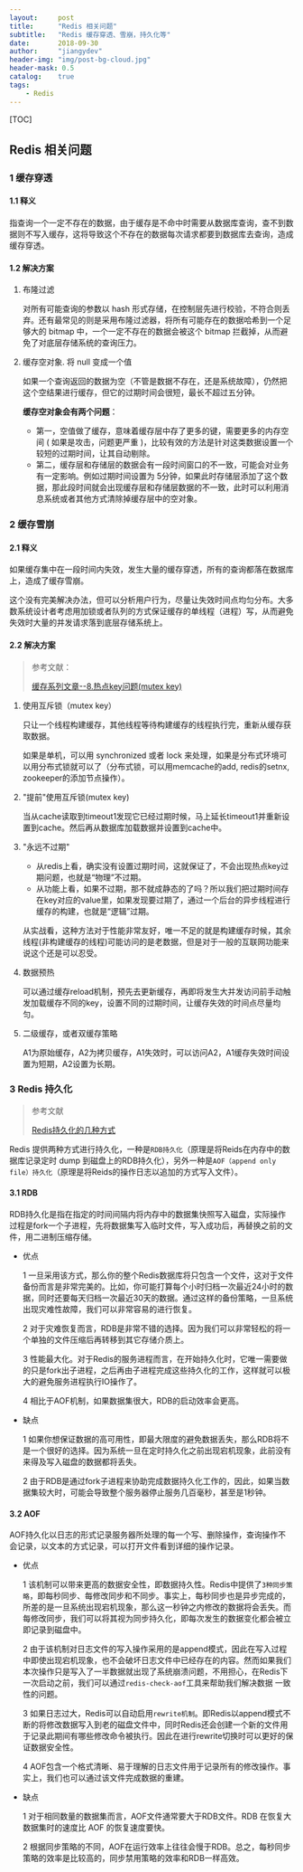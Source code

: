 ```yaml
---
layout:     post
title:      "Redis 相关问题"
subtitle:   "Redis 缓存穿透、雪崩，持久化等"
date:       2018-09-30
author:     "jiangydev"
header-img: "img/post-bg-cloud.jpg"
header-mask: 0.5
catalog:    true
tags:
    - Redis
---
```


[TOC]

## Redis 相关问题

### 1 缓存穿透

#### 1.1 释义

指查询一个一定不存在的数据，由于缓存是不命中时需要从数据库查询，查不到数据则不写入缓存，这将导致这个不存在的数据每次请求都要到数据库去查询，造成缓存穿透。 

#### 1.2 解决方案

1. 布隆过滤

   对所有可能查询的参数以 hash 形式存储，在控制层先进行校验，不符合则丢弃。还有最常见的则是采用布隆过滤器，将所有可能存在的数据哈希到一个足够大的 bitmap 中，一个一定不存在的数据会被这个 bitmap 拦截掉，从而避免了对底层存储系统的查询压力。 

2. 缓存空对象. 将 null 变成一个值

   如果一个查询返回的数据为空（不管是数据不存在，还是系统故障），仍然把这个空结果进行缓存，但它的过期时间会很短，最长不超过五分钟。

   **缓存空对象会有两个问题**：

   - 第一，空值做了缓存，意味着缓存层中存了更多的键，需要更多的内存空间 (  如果是攻击，问题更严重 )，比较有效的方法是针对这类数据设置一个较短的过期时间，让其自动剔除。
   - 第二，缓存层和存储层的数据会有一段时间窗口的不一致，可能会对业务有一定影响。例如过期时间设置为 5分钟，如果此时存储层添加了这个数据，那此段时间就会出现缓存层和存储层数据的不一致，此时可以利用消息系统或者其他方式清除掉缓存层中的空对象。



### 2 缓存雪崩

#### 2.1 释义

如果缓存集中在一段时间内失效，发生大量的缓存穿透，所有的查询都落在数据库上，造成了缓存雪崩。

这个没有完美解决办法，但可以分析用户行为，尽量让失效时间点均匀分布。大多数系统设计者考虑用加锁或者队列的方式保证缓存的单线程（进程）写，从而避免失效时大量的并发请求落到底层存储系统上。

#### 2.2 解决方案

> 参考文献：
>
> [缓存系列文章--8.热点key问题(mutex key)](http://carlosfu.iteye.com/blog/2269687)

1. 使用互斥锁（mutex key）

   只让一个线程构建缓存，其他线程等待构建缓存的线程执行完，重新从缓存获取数据。

   如果是单机，可以用 synchronized 或者 lock 来处理，如果是分布式环境可以用分布式锁就可以了（分布式锁，可以用memcache的add, redis的setnx, zookeeper的添加节点操作）。 

2. "提前"使用互斥锁(mutex key) 

   当从cache读取到timeout1发现它已经过期时候，马上延长timeout1并重新设置到cache。然后再从数据库加载数据并设置到cache中。 

3. "永远不过期" 

   - 从redis上看，确实没有设置过期时间，这就保证了，不会出现热点key过期问题，也就是“物理”不过期。
   - 从功能上看，如果不过期，那不就成静态的了吗？所以我们把过期时间存在key对应的value里，如果发现要过期了，通过一个后台的异步线程进行缓存的构建，也就是“逻辑”过期。

   从实战看，这种方法对于性能非常友好，唯一不足的就是构建缓存时候，其余线程(非构建缓存的线程)可能访问的是老数据，但是对于一般的互联网功能来说这个还是可以忍受。 

4. 数据预热

   可以通过缓存reload机制，预先去更新缓存，再即将发生大并发访问前手动触发加载缓存不同的key，设置不同的过期时间，让缓存失效的时间点尽量均匀。

5. 二级缓存，或者双缓存策略

   A1为原始缓存，A2为拷贝缓存，A1失效时，可以访问A2，A1缓存失效时间设置为短期，A2设置为长期。



### 3 Redis 持久化

> 参考文献
>
> [Redis持久化的几种方式](http://www.cnblogs.com/chenliangcl/p/7240350.html)

Redis 提供两种方式进行持久化，一种是`RDB持久化`（原理是将Reids在内存中的数据库记录定时 dump 到磁盘上的RDB持久化），另外一种是`AOF（append only file）持久化`（原理是将Reids的操作日志以追加的方式写入文件）。 

#### 3.1 RDB

RDB持久化是指在指定的时间间隔内将内存中的数据集快照写入磁盘，实际操作过程是fork一个子进程，先将数据集写入临时文件，写入成功后，再替换之前的文件，用二进制压缩存储。 

- 优点

  1 一旦采用该方式，那么你的整个Redis数据库将只包含一个文件，这对于文件备份而言是非常完美的。比如，你可能打算每个小时归档一次最近24小时的数 据，同时还要每天归档一次最近30天的数据。通过这样的备份策略，一旦系统出现灾难性故障，我们可以非常容易的进行恢复。

  2 对于灾难恢复而言，RDB是非常不错的选择。因为我们可以非常轻松的将一个单独的文件压缩后再转移到其它存储介质上。

  3 性能最大化。对于Redis的服务进程而言，在开始持久化时，它唯一需要做的只是fork出子进程，之后再由子进程完成这些持久化的工作，这样就可以极大的避免服务进程执行IO操作了。

  4 相比于AOF机制，如果数据集很大，RDB的启动效率会更高。



- 缺点

  1 如果你想保证数据的高可用性，即最大限度的避免数据丢失，那么RDB将不是一个很好的选择。因为系统一旦在定时持久化之前出现宕机现象，此前没有来得及写入磁盘的数据都将丢失。

  2 由于RDB是通过fork子进程来协助完成数据持久化工作的，因此，如果当数据集较大时，可能会导致整个服务器停止服务几百毫秒，甚至是1秒钟。



#### 3.2 AOF

AOF持久化以日志的形式记录服务器所处理的每一个写、删除操作，查询操作不会记录，以文本的方式记录，可以打开文件看到详细的操作记录。

- 优点

  1 该机制可以带来更高的数据安全性，即数据持久性。Redis中提供了`3种同步策略`，即每秒同步、每修改同步和不同步。事实上，每秒同步也是异步完成的，所差的是一旦系统出现宕机现象，那么这一秒钟之内修改的数据将会丢失。而每修改同步，我们可以将其视为同步持久化，即每次发生的数据变化都会被立即记录到磁盘中。

  2 由于该机制对日志文件的写入操作采用的是append模式，因此在写入过程中即使出现宕机现象，也不会破坏日志文件中已经存在的内容。然而如果我们本次操作只是写入了一半数据就出现了系统崩溃问题，不用担心，在Redis下一次启动之前，我们可以通过`redis-check-aof`工具来帮助我们解决数据 一致性的问题。

  3 如果日志过大，Redis可以自动启用`rewrite机制`。即Redis以append模式不断的将修改数据写入到老的磁盘文件中，同时Redis还会创建一个新的文件用于记录此期间有哪些修改命令被执行。因此在进行rewrite切换时可以更好的保证数据安全性。

  4 AOF包含一个格式清晰、易于理解的日志文件用于记录所有的修改操作。事实上，我们也可以通过该文件完成数据的重建。

- 缺点

  1 对于相同数量的数据集而言，AOF文件通常要大于RDB文件。RDB 在恢复大数据集时的速度比 AOF 的恢复速度要快。

  2 根据同步策略的不同，AOF在运行效率上往往会慢于RDB。总之，每秒同步策略的效率是比较高的，同步禁用策略的效率和RDB一样高效。